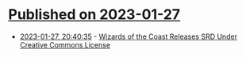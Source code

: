 # [Published on 2023-01-27](index.md)

* [2023-01-27, 20:40:35](https://news.ycombinator.com/item?id=34551552) - [Wizards of the Coast Releases SRD Under Creative Commons License](https://www.dndbeyond.com/posts/1439-ogl-1-0a-creative-commons)
